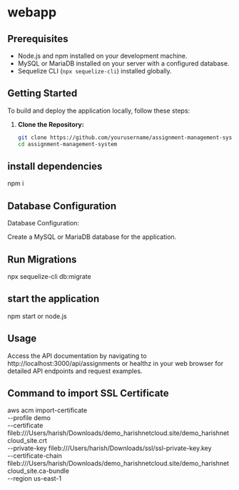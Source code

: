 # webapp
## Prerequisites    

- Node.js and npm installed on your development machine.       
- MySQL or MariaDB installed on your server with a configured database.
- Sequelize CLI (`npx sequelize-cli`) installed globally.

## Getting Started

To build and deploy the application locally, follow these steps:   

1. **Clone the Repository:**

   ```bash
   git clone https://github.com/yourusername/assignment-management-system.git
   cd assignment-management-system


## install dependencies

npm i

## Database Configuration 

Database Configuration:

Create a MySQL or MariaDB database for the application.

## Run Migrations 

npx sequelize-cli db:migrate

## start the application 

npm start or node.js

## Usage
Access the API documentation by navigating to http://localhost:3000/api/assignments or healthz in your web browser for detailed API endpoints and request examples.

## Command to import SSL Certificate

aws acm import-certificate \
    --profile demo \
    --certificate fileb:///Users/harish/Downloads/demo_harishnetcloud.site/demo_harishnetcloud_site.crt \
    --private-key fileb:///Users/harish/Downloads/ssl/ssl-private-key.key \
    --certificate-chain fileb:///Users/harish/Downloads/demo_harishnetcloud.site/demo_harishnetcloud_site.ca-bundle \
    --region us-east-1

